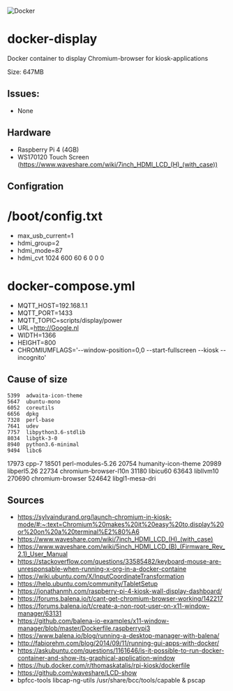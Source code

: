 ![Docker](https://github.com/Kipjr/docker-display/workflows/Docker/badge.svg)
# docker-display
Docker container to display Chromium-browser for kiosk-applications

Size:  647MB

## Issues:

- None

## Hardware
- Raspberry Pi 4 (4GB)
- WS170120 Touch Screen (https://www.waveshare.com/wiki/7inch_HDMI_LCD_(H)_(with_case))

## Configration

# /boot/config.txt

- max_usb_current=1
- hdmi_group=2
- hdmi_mode=87
- hdmi_cvt 1024 600 60 6 0 0 0

# docker-compose.yml

- MQTT_HOST=192.168.1.1
- MQTT_PORT=1433
- MQTT_TOPIC=scripts/display/power
- URL=http://Google.nl
- WIDTH=1366
- HEIGHT=800
- CHROMIUMFLAGS='--window-position=0,0 --start-fullscreen --kiosk --incognito'

## Cause of size
    5399  adwaita-icon-theme
    5647  ubuntu-mono
    6052  coreutils
    6656  dpkg
    7328  perl-base
    7641  udev
    7757  libpython3.6-stdlib
    8034  libgtk-3-0
    8940  python3.6-minimal
    9494  libc6
   17973  cpp-7
   18501  perl-modules-5.26
   20754  humanity-icon-theme
   20989  libperl5.26
   22734  chromium-browser-l10n
   31180  libicu60
   63643  libllvm10
  270690  chromium-browser
  524642  libgl1-mesa-dri

## Sources


- https://sylvaindurand.org/launch-chromium-in-kiosk-mode/#:~:text=Chromium%20makes%20it%20easy%20to,display%20or%20on%20a%20terminal%E2%80%A6
- https://www.waveshare.com/wiki/7inch_HDMI_LCD_(H)_(with_case)
- https://www.waveshare.com/wiki/5inch_HDMI_LCD_(B)_(Firmware_Rev_2.1)_User_Manual
- https://stackoverflow.com/questions/33585482/keyboard-mouse-are-unresponsable-when-running-x-org-in-a-docker-containe
- https://wiki.ubuntu.com/X/InputCoordinateTransformation
- https://help.ubuntu.com/community/TabletSetup
- https://jonathanmh.com/raspberry-pi-4-kiosk-wall-display-dashboard/
- https://forums.balena.io/t/cant-get-chromium-browser-working/142217
- https://forums.balena.io/t/create-a-non-root-user-on-x11-window-manager/63131 
- https://github.com/balena-io-examples/x11-window-manager/blob/master/Dockerfile.raspberrypi3
- https://www.balena.io/blog/running-a-desktop-manager-with-balena/
- http://fabiorehm.com/blog/2014/09/11/running-gui-apps-with-docker/
- https://askubuntu.com/questions/1161646/is-it-possible-to-run-docker-container-and-show-its-graphical-application-window
- https://hub.docker.com/r/thomaskatalis/rpi-kiosk/dockerfile
- https://github.com/waveshare/LCD-show
- bpfcc-tools libcap-ng-utils  /usr/share/bcc/tools/capable & pscap
  
